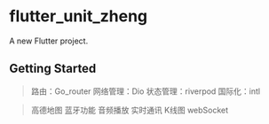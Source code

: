 # flutter_unit_zheng

A new Flutter project.

## Getting Started

> 路由：Go_router
> 网络管理：Dio
> 状态管理：riverpod
> 国际化：intl

> 高德地图
> 蓝牙功能
> 音频播放
> 实时通讯
> K线图
> webSocket